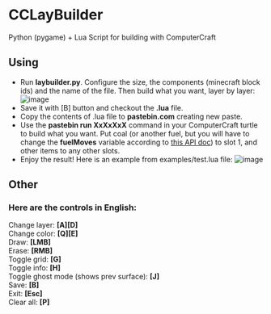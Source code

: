 # CCLayBuilder
Python (pygame) + Lua Script for building with ComputerCraft

## Using
- Run **laybuilder.py**. Configure the size, the components (minecraft block ids) and the name of the file. Then build what you want, layer by layer:  
 ![image](https://user-images.githubusercontent.com/56085790/179425457-9ec1ef68-a518-4b2c-a9bb-337c844d51c5.png)  
- Save it with [B] button and checkout the **.lua** file.
- Copy the contents of .lua file to **pastebin.com** creating new paste.
- Use the **pastebin run XxXxXxX** command in your ComputerCraft turtle to build what you want. Put coal (or another fuel, but you will have to change the **fuelMoves** variable according to [this API doc](https://www.computercraft.info/wiki/Turtle.refuel)) to slot 1, and other items to any other slots.
- Enjoy the result! Here is an example from examples/test.lua file:
 ![image](https://user-images.githubusercontent.com/56085790/179426415-ce0a1a7e-8f64-4577-987e-d67b05a3aecd.png)


## Other
### Here are the controls in English:  
 Change layer: **[A][D]**  
 Change color: **[Q][E]**  
 Draw: **[LMB]**  
 Erase: **[RMB]**  
 Toggle grid: **[G]**  
 Toggle info: **[H]**  
 Toggle ghost mode (shows prev surface): **[J]**  
 Save: **[B]**  
 Exit: **[Esc]**  
 Clear all: **[P]** 
 
 
